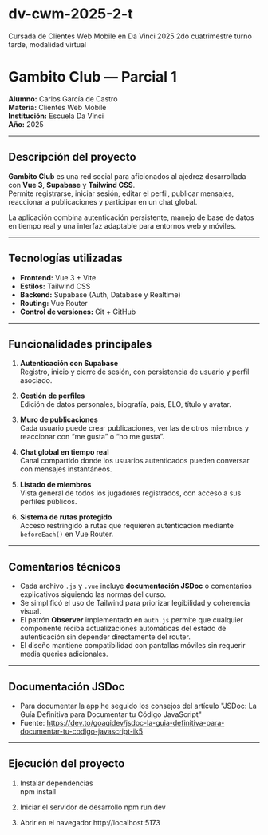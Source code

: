 # dv-cwm-2025-2-t
Cursada de Clientes Web Mobile en Da Vinci 2025 2do cuatrimestre turno tarde, modalidad virtual

# Gambito Club — Parcial 1

**Alumno:** Carlos García de Castro  
**Materia:** Clientes Web Mobile  
**Institución:** Escuela Da Vinci  
**Año:** 2025

---

## Descripción del proyecto
**Gambito Club** es una red social para aficionados al ajedrez desarrollada con **Vue 3**, **Supabase** y **Tailwind CSS**.  
Permite registrarse, iniciar sesión, editar el perfil, publicar mensajes, reaccionar a publicaciones y participar en un chat global.  

La aplicación combina autenticación persistente, manejo de base de datos en tiempo real y una interfaz adaptable para entornos web y móviles.

---

## Tecnologías utilizadas
- **Frontend:** Vue 3 + Vite  
- **Estilos:** Tailwind CSS  
- **Backend:** Supabase (Auth, Database y Realtime)  
- **Routing:** Vue Router  
- **Control de versiones:** Git + GitHub  

---

## Funcionalidades principales
1. **Autenticación con Supabase**  
   Registro, inicio y cierre de sesión, con persistencia de usuario y perfil asociado.  

2. **Gestión de perfiles**  
   Edición de datos personales, biografía, país, ELO, título y avatar.  

3. **Muro de publicaciones**  
   Cada usuario puede crear publicaciones, ver las de otros miembros y reaccionar con “me gusta” o “no me gusta”.  

4. **Chat global en tiempo real**  
   Canal compartido donde los usuarios autenticados pueden conversar con mensajes instantáneos.  

5. **Listado de miembros**  
   Vista general de todos los jugadores registrados, con acceso a sus perfiles públicos.  

6. **Sistema de rutas protegido**  
   Acceso restringido a rutas que requieren autenticación mediante `beforeEach()` en Vue Router.  

---

## Comentarios técnicos
- Cada archivo `.js` y `.vue` incluye **documentación JSDoc** o comentarios explicativos siguiendo las normas del curso.  
- Se simplificó el uso de Tailwind para priorizar legibilidad y coherencia visual.  
- El patrón **Observer** implementado en `auth.js` permite que cualquier componente reciba actualizaciones automáticas del estado de autenticación sin depender directamente del router.  
- El diseño mantiene compatibilidad con pantallas móviles sin requerir media queries adicionales.  

---

## Documentación JSDoc
- Para documentar la app he seguido los consejos del artículo "JSDoc: La Guía Definitiva para Documentar tu Código JavaScript"
- Fuente: https://dev.to/goaqidev/jsdoc-la-guia-definitiva-para-documentar-tu-codigo-javascript-ik5

---

## Ejecución del proyecto
1. Instalar dependencias  
    npm install

2. Iniciar el servidor de desarrollo
    npm run dev

3. Abrir en el navegador
    http://localhost:5173
    
